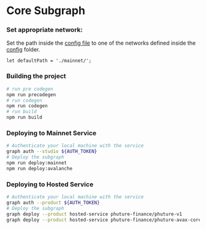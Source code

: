 # Core Subgraph

### Set appropriate network:
Set the path inside the [config file](config/config.js) to one of the networks defined inside the [config](config) folder.
```shell
let defaultPath = './mainnet/';
```

### Building the project

```bash
# run pre codegen
npm run precodegen
# run codegen
npm run codegen
# run build
npm run build
```

### Deploying to Mainnet Service

```bash
# Authenticate your local machine with the service
graph auth --studio ${AUTH_TOKEN}
# Deploy the subgraph
npm run deploy:mainnet 
npm run deploy:avalanche
```

### Deploying to Hosted Service

```bash
# Authenticate your local machine with the service
graph auth --product ${AUTH_TOKEN}
# Deploy the subgraph
graph deploy --product hosted-service phuture-finance/phuture-v1
graph deploy --product hosted-service phuture-finance/phuture-avax-core
```

